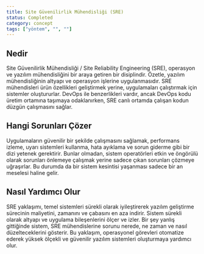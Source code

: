 ```yaml
---
title: Site Güvenilirlik Mühendisliği (SRE)
status: Completed
category: concept
tags: ["yöntem", "", ""]
---
```


## Nedir

Site Güvenilirlik Mühendisliği / Site Reliability Engineering (SRE), operasyon ve yazılım mühendisliğini bir araya getiren bir disiplindir.
Özetle, yazılım mühendisliğinin altyapı ve operasyon işlerine uygulanmasıdır.
SRE mühendisleri ürün özellikleri geliştirmek yerine, uygulamaları çalıştırmak için sistemler oluştururlar.
DevOps ile benzerlikleri vardır, ancak DevOps kodu üretim ortamına taşımaya odaklanırken, 
SRE canlı ortamda çalışan kodun düzgün çalışmasını sağlar.

## Hangi Sorunları Çözer

Uygulamaların güvenilir bir şekilde çalışmasını sağlamak, performans izleme, uyarı sistemleri kullanma, hata ayıklama 
ve sorun giderme gibi bir dizi yetenek gerektirir.
Bunlar olmadan, sistem operatörleri etkin ve öngörülü olarak sorunları önlemeye çalışmak yerine sadece çıkan 
sorunları çözmeye uğraşırlar.
Bu durumda da bir sistem kesintisi yaşanması sadece bir an meselesi haline gelir.

## Nasıl Yardımcı Olur

SRE yaklaşımı, temel sistemleri sürekli olarak iyileştirerek yazılım geliştirme sürecinin maliyetini, 
zamanını ve çabasını en aza indirir.
Sistem sürekli olarak altyapı ve uygulama bileşenlerini ölçer ve izler.
Bir şey yanlış gittiğinde sistem, SRE mühendislerine sorunu nerede, ne zaman ve nasıl düzelteceklerini gösterir.
Bu yaklaşım, operasyonel görevleri otomatize ederek yüksek ölçekli ve güvenilir yazılım sistemleri oluşturmaya yardımcı olur.
